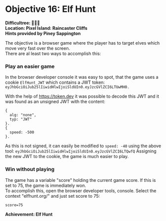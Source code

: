# Objective 16: Elf Hunt
**Difficultree: 🎄🎄🎄**  
**Location: Pixel Island: Raincaster Cliffs**  
**Hints provided by Piney Sappington**

The objective is a browser game where the player has to target elves which move very fast over the screen.  
There are al least two ways to accomplish this:

### Play an easier game
In the browser developer console it was easy to spot, that the game uses a cookie `ElfHunt_JWT` which contains a JWT token:
`eyJhbGciOiJub25lIiwidHlwIjoiSldUIn0.eyJzcGVlZCI6LTUwMH0.`

With the help of https://token.dev it was possible to decode this JWT and it was found as an unsigned JWT with the content:
```
{
  alg: "none",
  typ: "JWT"
}.
{
  speed: -500
}.
```
As this is not signed, it can easily be modified to `speed: -40` using the above tool:
`eyJhbGciOiJub25lIiwidHlwIjoiSldUIn0.eyJzcGVlZCI6LTQwfQ`
Assigning the new JWT to the cookie, the game is much easier to play.

### Win without playing
The game has a variable "score" holding the current game score.
If this is set to 75, the game is immediately won.  
To accomplish this, open the browser developer tools, console.
Select the context "elfhunt.org/" and just set score to 75:
```
score=75
```



**Achievement: Elf Hunt**
<!--stackedit_data:
eyJoaXN0b3J5IjpbLTE1MjA5MDQ3NDUsLTIwMTAxOTI2M119
-->